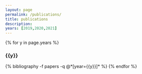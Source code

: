 ```yaml
---
layout: page
permalink: /publications/
title: publications
description: 
years: [2019,2020,2021]
---
```


{% for y in page.years %}
  <h3 class="year">{{y}}</h3>
  {% bibliography -f papers -q @*[year={{y}}]* %}
{% endfor %}
